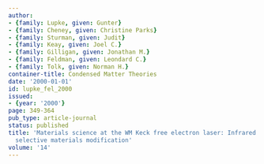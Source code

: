 ```yaml
---
author:
- {family: Lupke, given: Gunter}
- {family: Cheney, given: Christine Parks}
- {family: Sturman, given: Judit}
- {family: Keay, given: Joel C.}
- {family: Gilligan, given: Jonathan M.}
- {family: Feldman, given: Leondard C.}
- {family: Tolk, given: Norman H.}
container-title: Condensed Matter Theories
date: '2000-01-01'
id: lupke_fel_2000
issued:
- {year: '2000'}
page: 349-364
pub_type: article-journal
status: published
title: 'Materials science at the WM Keck free electron laser: Infrared wavelength
  selective materials modification'
volume: '14'
---
```

